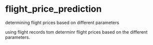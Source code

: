 # flight_price_prediction
determining flight prices based on different parameters


using flight records tom determinr flight prices based on the different parameters.


